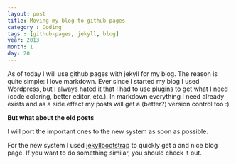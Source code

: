 ```yaml
---
layout: post
title: Moving my blog to github pages
category : Coding
tags : [github-pages, jekyll, blog]
year: 2013
month: 1
day: 20
---
```


As of today I will use github pages with jekyll for my blog. The reason is quite simple: I love markdown.
Ever since I started my blog I used Wordpress, but I always hated it that I had to use plugins to get what
I need (code coloring, better editor, etc.). In markdown everything I need already exists and as a side effect my posts
will get a (better?) version control too :)

**But what about the old posts**

I will port the important ones to the new system as soon as possible.

For the new system I used [jekyllbootstrap](http://jekyllbootstrap.com/) to quickly get a and nice blog page. If you want to do something
similar, you should check it out.
